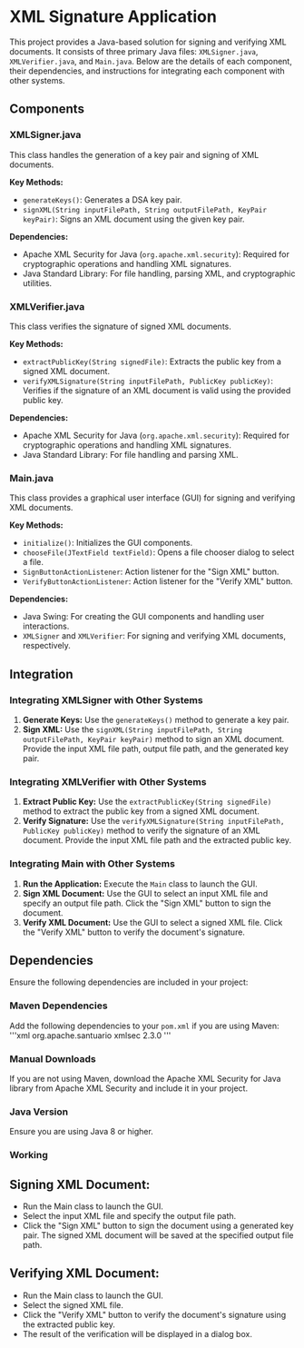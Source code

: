 # XML Signature Application

This project provides a Java-based solution for signing and verifying XML documents. It consists of three primary Java files: `XMLSigner.java`, `XMLVerifier.java`, and `Main.java`. Below are the details of each component, their dependencies, and instructions for integrating each component with other systems.

## Components

### XMLSigner.java
This class handles the generation of a key pair and signing of XML documents.

**Key Methods:**
- `generateKeys()`: Generates a DSA key pair.
- `signXML(String inputFilePath, String outputFilePath, KeyPair keyPair)`: Signs an XML document using the given key pair.

**Dependencies:**
- Apache XML Security for Java (`org.apache.xml.security`): Required for cryptographic operations and handling XML signatures.
- Java Standard Library: For file handling, parsing XML, and cryptographic utilities.

### XMLVerifier.java
This class verifies the signature of signed XML documents.

**Key Methods:**
- `extractPublicKey(String signedFile)`: Extracts the public key from a signed XML document.
- `verifyXMLSignature(String inputFilePath, PublicKey publicKey)`: Verifies if the signature of an XML document is valid using the provided public key.

**Dependencies:**
- Apache XML Security for Java (`org.apache.xml.security`): Required for cryptographic operations and handling XML signatures.
- Java Standard Library: For file handling and parsing XML.

### Main.java
This class provides a graphical user interface (GUI) for signing and verifying XML documents.

**Key Methods:**
- `initialize()`: Initializes the GUI components.
- `chooseFile(JTextField textField)`: Opens a file chooser dialog to select a file.
- `SignButtonActionListener`: Action listener for the "Sign XML" button.
- `VerifyButtonActionListener`: Action listener for the "Verify XML" button.

**Dependencies:**
- Java Swing: For creating the GUI components and handling user interactions.
- `XMLSigner` and `XMLVerifier`: For signing and verifying XML documents, respectively.

## Integration

### Integrating XMLSigner with Other Systems
1. **Generate Keys:** Use the `generateKeys()` method to generate a key pair.
2. **Sign XML:** Use the `signXML(String inputFilePath, String outputFilePath, KeyPair keyPair)` method to sign an XML document. Provide the input XML file path, output file path, and the generated key pair.

### Integrating XMLVerifier with Other Systems
1. **Extract Public Key:** Use the `extractPublicKey(String signedFile)` method to extract the public key from a signed XML document.
2. **Verify Signature:** Use the `verifyXMLSignature(String inputFilePath, PublicKey publicKey)` method to verify the signature of an XML document. Provide the input XML file path and the extracted public key.

### Integrating Main with Other Systems
1. **Run the Application:** Execute the `Main` class to launch the GUI.
2. **Sign XML Document:** Use the GUI to select an input XML file and specify an output file path. Click the "Sign XML" button to sign the document.
3. **Verify XML Document:** Use the GUI to select a signed XML file. Click the "Verify XML" button to verify the document's signature.

## Dependencies

Ensure the following dependencies are included in your project:

### Maven Dependencies
Add the following dependencies to your `pom.xml` if you are using Maven:
'''xml
<dependencies>
    <dependency>
        <groupId>org.apache.santuario</groupId>
        <artifactId>xmlsec</artifactId>
        <version>2.3.0</version>
    </dependency>
</dependencies>'''

### Manual Downloads
If you are not using Maven, download the Apache XML Security for Java library from Apache XML Security and include it in your project.

### Java Version
Ensure you are using Java 8 or higher.

### Working
## Signing XML Document:
- Run the Main class to launch the GUI.
- Select the input XML file and specify the output file path.
- Click the "Sign XML" button to sign the document using a generated key pair.
The signed XML document will be saved at the specified output file path.
## Verifying XML Document:
- Run the Main class to launch the GUI.
- Select the signed XML file.
- Click the "Verify XML" button to verify the document's signature using the extracted public key.
- The result of the verification will be displayed in a dialog box.
